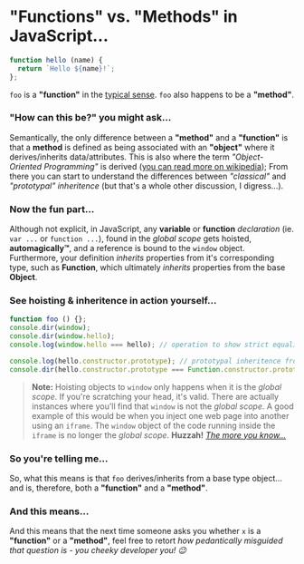 # "Functions" vs. "Methods" in JavaScript...

```javascript
function hello (name) {
  return `Hello ${name}!`;
};
````

`foo` is a **"function"** in the [typical sense](https://www.cs.utah.edu/~germain/PPS/Topics/functions.html). `foo` also happens to be a **"method"**.

### "How can this be?" you might ask...

Semantically, the only difference between a **"method"** and a **"function"** is that a **method** is defined as being associated with an **"object"** where it derives/inherits data/attributes. This is also where the term *"Object-Oriented Programming"* is derived ([you can read more on wikipedia](https://en.wikipedia.org/wiki/Method_(computer_programming))); From there you can start to understand the differences between *"classical"* and *"prototypal"* *inheritence* (but that's a whole other discussion, I digress...).

### Now the fun part...

Although not explicit, in JavaScript, any **variable** or **function** *declaration* (ie. `var ...` or `function ...`), found in the *global scope* gets hoisted, **automagically™**, and a reference is bound to the `window` object. Furthermore, your definition *inherits* properties from it's corresponding type, such as **Function**, which ultimately *inherits* properties from the base **Object**.

### See hoisting & inheritence in action yourself...

```javascript
function foo () {};
console.dir(window);
console.dir(window.hello);
console.log(window.hello === hello); // operation to show strict equality, 'cause I wanted to

console.log(hello.constructor.prototype); // prototypal inheritence from `Function`
console.dir(hello.constructor.prototype === Function.constructor.prototype); 
````

> **Note:** Hoisting objects to `window` only happens when it is the *global scope*. If you're scratching your head, it's valid. There are actually instances where you'll find that `window` is not the *global scope*. A good example of this would be when you inject one web page into another using an `iframe`. The `window` object of the code running inside the `iframe` is no longer the *global scope*. **Huzzah!** *[The more you know...](https://www.youtube.com/watch?v=GD6qtc2_AQA)*

### So you're telling me...

So, what this means is that `foo` derives/inherits from a base type object... and is, therefore, both a **"function"** and a **"method"**. 

### And this means...

And this means that the next time someone asks you whether `x` is a **"function"** or a **"method"**, feel free to retort *how pedantically misguided that question is - you cheeky developer you! :wink:*
